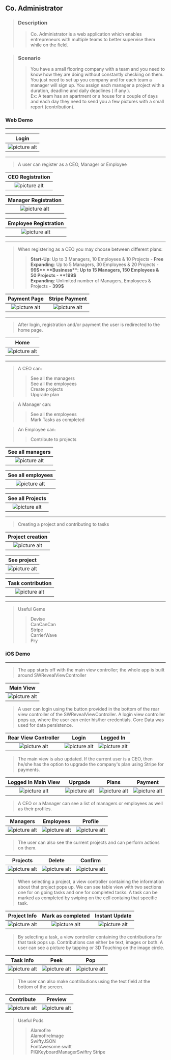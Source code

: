 ## Co. Administrator ##

> ### Description ###
>> Co. Administrator is a web application which enables entrepreneurs with multiple teams to better supervise them while on the field.

> ### Scenario ###
>> You have a small flooring company with a team and you need to know how they are doing without constantly checking on them. You just need to set up you company and for each team a manager will sign up. You assign each manager a project with a duration, deadline and daily deadlines ( if any ).   
>> Ex: A team has an apartment or a house for a couple of days and each day they need to send you a few pictures with a small report (contribution).

### Web Demo ###
- - - -

Login                                                                                          |
:---------------------------------------------------------------------------------------------:|
![picture alt](https://github.com/andrei-blaj/rails/blob/master/ss/login.png?raw=true "Login") |

- - - -

> A user can register as a CEO, Manager or Employee

CEO Registration                                                                                    |
:--------------------------------------------------------------------------------------------------:|
![picture alt](https://github.com/andrei-blaj/rails/blob/master/ss/reg_ceo.png?raw=true "Register") |


Manager Registration                                                                                |
:--------------------------------------------------------------------------------------------------:|
![picture alt](https://github.com/andrei-blaj/rails/blob/master/ss/reg_man.png?raw=true "Register") |


Employee Registration                                                                               |
:--------------------------------------------------------------------------------------------------:|
![picture alt](https://github.com/andrei-blaj/rails/blob/master/ss/reg_emp.png?raw=true "Register") |

- - - -

> When registering as a CEO you may choose between different plans:
>> **Start-Up**: Up to 3 Managers, 10 Employees & 10 Projects - **Free**
>> **Expanding**: Up to 5 Managers, 30 Employees & 20 Projects - **99$**
>> **Business**: Up to 15 Managers, 150 Employees & 50 Projects - **199$**	  
>> **Expanding**: Unlimited number of Managers, Employees & Projects - **399$**	  

Payment Page                                   | Stripe Payment 									|
:---------------------------------------------:|:--------------------------------------------------:|
![picture alt](https://github.com/andrei-blaj/rails/blob/master/ss/pay.png?raw=true "Payment") | ![picture alt](https://github.com/andrei-blaj/rails/blob/master/ss/stripe.png?raw=true "Stripe") |

- - - -

> After login, registration and/or payment the user is redirected to the home page.

Home                       				                                                     |
:-------------------------------------------------------------------------------------------:|
![picture alt](https://github.com/andrei-blaj/rails/blob/master/ss/home.gif?raw=true "Home") |

- - - -

> A CEO can:
>> See all the managers    
>> See all the employees    
>> Create projects    
>> Upgrade plan    

> A Manager can:
>> See all the employees    
>> Mark Tasks as completed    

> An Employee can:
>> Contribute to projects    

See all managers                                                                                    |
:--------------------------------------------------------------------------------------------------:|
![picture alt](https://github.com/andrei-blaj/rails/blob/master/ss/see_man.png?raw=true "managers") |


See all employees                                                                                    |
:---------------------------------------------------------------------------------------------------:|
![picture alt](https://github.com/andrei-blaj/rails/blob/master/ss/see_emp.png?raw=true "employees") |


See all Projects                                                                                      |
:----------------------------------------------------------------------------------------------------:|
![picture alt](https://github.com/andrei-blaj/rails/blob/master/ss/see_projs.png?raw=true "projects") |

- - - -

> Creating a project and contributing to tasks

Project creation                                                                                   |
:-------------------------------------------------------------------------------------------------:|
![picture alt](https://github.com/andrei-blaj/rails/blob/master/ss/new_proj.png?raw=true "create") |

See project                                                                                         |
:--------------------------------------------------------------------------------------------------:|
![picture alt](https://github.com/andrei-blaj/rails/blob/master/ss/see_proj.png?raw=true "project") |

Task contribution                                                                                     |
:----------------------------------------------------------------------------------------------------:|
![picture alt](https://github.com/andrei-blaj/rails/blob/master/ss/see_con.png?raw=true "contribute") |

- - - -

> Useful Gems
>> Devise    
>> CanCanCan    
>> Stripe    
>> CarrierWave    
>> Pry  

### iOS Demo ###
- - - -

> The app starts off with the main view controller; the whole app is built around SWRevealViewController

Main View                                                                                      |
:---------------------------------------------------------------------------------------------:|
![picture alt](https://github.com/andrei-blaj/rails/blob/master/ss/1.png?raw=true "Main")      |

> A user can login using the button provided in the bottom of the rear view controller of the SWRevealViewController.
> A login view controller pops up, where the user can enter his/her credentials.
> Core Data was used for data persistence.

Rear View Controller                           | Login									| Logged In |
:---------------------------------------------:|:--------------------------------------------------:|:---------:|
![picture alt](https://github.com/andrei-blaj/rails/blob/master/ss/8.png?raw=true "Rear") | ![picture alt](https://github.com/andrei-blaj/rails/blob/master/ss/2.png?raw=true "Login") | ![picture alt](https://github.com/andrei-blaj/rails/blob/master/ss/3.png?raw=true "Logged In") |

> The main view is also updated.
> If the current user is a CEO, then he/she has the option to upgrade the company's plan using Stripe for payments.

Logged In Main View                          | Uprgade									| Plans | Payment |
:---------------------------------------------:|:--------------------------------------------------:|:---------:|:---------:|
![picture alt](https://github.com/andrei-blaj/rails/blob/master/ss/4.png?raw=true "Rear") | ![picture alt](https://github.com/andrei-blaj/rails/blob/master/ss/5.png?raw=true "Upgrade") | ![picture alt](https://github.com/andrei-blaj/rails/blob/master/ss/6.png?raw=true "Plans") | ![picture alt](https://github.com/andrei-blaj/rails/blob/master/ss/7.png?raw=true "Payment") |

> A CEO or a Manager can see a list of managers or employees as well as their profiles.

Managers                           | Employees									| Profile |
:---------------------------------------------:|:--------------------------------------------------:|:---------:|
![picture alt](https://github.com/andrei-blaj/rails/blob/master/ss/9.png?raw=true "Managers") | ![picture alt](https://github.com/andrei-blaj/rails/blob/master/ss/10.png?raw=true "Employees") | ![picture alt](https://github.com/andrei-blaj/rails/blob/master/ss/11.png?raw=true "Profile") |

> The user can also see the current projects and can perform actions on them.

Projects                          | Delete									| Confirm |
:---------------------------------------------:|:--------------------------------------------------:|:---------:|
![picture alt](https://github.com/andrei-blaj/rails/blob/master/ss/12.png?raw=true "Projects") | ![picture alt](https://github.com/andrei-blaj/rails/blob/master/ss/13.png?raw=true "Delete") | ![picture alt](https://github.com/andrei-blaj/rails/blob/master/ss/14.png?raw=true "Confirm") |

> When selecting a project, a view controller containing the information about that project pops up.
> We can see table view with two sections one for on going tasks and one for completed tasks.
> A task can be marked as completed by swiping on the cell containg that specific task.

Project Info                          | Mark as completed									| Instant Update |
:---------------------------------------------:|:--------------------------------------------------:|:---------:|
![picture alt](https://github.com/andrei-blaj/rails/blob/master/ss/15.png?raw=true "Projects") | ![picture alt](https://github.com/andrei-blaj/rails/blob/master/ss/16.png?raw=true "Delete") | ![picture alt](https://github.com/andrei-blaj/rails/blob/master/ss/17.png?raw=true "Confirm") |

> By selecting a task, a view controller containing the contributions for that task pops up.
> Contributions can either be text, images or both.
> A user can see a picture by tapping or 3D Touching on the image circle.

Task Info                                      | Peek			            						| Pop       |
:---------------------------------------------:|:--------------------------------------------------:|:---------:|
![picture alt](https://github.com/andrei-blaj/rails/blob/master/ss/18.png?raw=true "Projects") | ![picture alt](https://github.com/andrei-blaj/rails/blob/master/ss/19.png?raw=true "Delete") | ![picture alt](https://github.com/andrei-blaj/rails/blob/master/ss/20.png?raw=true "Confirm") |

> The user can also make contributions using the text field at the bottom of the screen.

Contribute                                     | Preview	            							| 
:---------------------------------------------:|:--------------------------------------------------:|
![picture alt](https://github.com/andrei-blaj/rails/blob/master/ss/21.png?raw=true "Projects") | ![picture alt](https://github.com/andrei-blaj/rails/blob/master/ss/22.png?raw=true "Delete") |

> Useful Pods
>> Alamofire    
>> AlamofireImage    
>> SwiftyJSON    
>> FontAwesome.swift    
>> PIQKeyboardManagerSwiftry
>> Stripe 